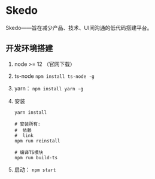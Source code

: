 # Skedo 

Skedo——旨在减少产品、技术、UI间沟通的低代码搭建平台。

## 开发环境搭建

1. node >= 12 （官网下载）

2. ts-node `npm install ts-node -g` 

3. yarn： `npm install yarn -g` 

4. 安装

   ```shell
   yarn install
   
   # 安装所有:
   #  依赖
   #  link
   npm run reinstall
   
   # 编译TS模块
   npm run build-ts
   
   ```

   
5. 启动： `npm start` 

